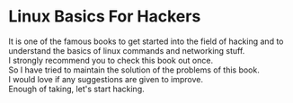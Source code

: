 # Linux Basics For Hackers
It is one of the famous books to get started into the field of hacking and to understand the basics of linux commands and networking stuff.<br>
I strongly recommend you to check this book out once.<br>
So I have tried to maintain the solution of the problems of this book.<br>
I would love if any suggestions are given to improve.<br>
Enough of taking, let's start hacking.